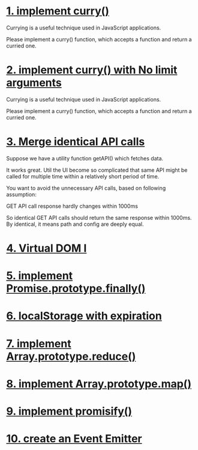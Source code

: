 # [1. implement curry()](https://bigfrontend.dev/problem/implement-curry)

Currying is a useful technique used in JavaScript applications.

Please implement a curry() function, which accepts a function and return a curried one.

<CodeFromURL
  url="https://raw.githubusercontent.com/neelaadityakumar/bfe-dev-Javascript-coding-solutions/master/1-curry.md"
  language="markdown"
/>

# [2. implement curry() with No limit arguments](https://bigfrontend.dev/problem/implement-curry)

Currying is a useful technique used in JavaScript applications.

Please implement a curry() function, which accepts a function and return a curried one.

<CodeFromURL
  url="https://raw.githubusercontent.com/neelaadityakumar/bfe-dev-Javascript-coding-solutions/master/1-curry-no-limit.md"
  language="markdown"
/>

# [3. Merge identical API calls](https://bigfrontend.dev/problem/merge-identical-API-calls)

Suppose we have a utility function getAPI() which fetches data.

It works great. Util the UI become so complicated that same API might be called for multiple time within a relatively short period of time.

You want to avoid the unnecessary API calls, based on following assumption:

GET API call response hardly changes within 1000ms

So identical GET API calls should return the same response within 1000ms. By identical, it means path and config are deeply equal.

<CodeFromURL
  url="https://raw.githubusercontent.com/neelaadityakumar/bfe-dev-Javascript-coding-solutions/master/101-merge-api.md"
  language="markdown"
/>

# [4. Virtual DOM I](https://bigfrontend.dev/problem/Virtual-DOM-I)

<CodeFromURL
  url="https://raw.githubusercontent.com/neelaadityakumar/bfe-dev-Javascript-coding-solutions/master/113-virtual-dom.md"
  language="markdown"
/>

# [5. implement Promise.prototype.finally()](https://bigfrontend.dev/problem/implement-Promise-prototype-finally)

<CodeFromURL
  url="https://raw.githubusercontent.com/neelaadityakumar/bfe-dev-Javascript-coding-solutions/master/123-promise-finally.md"
  language="markdown"
/>

# [6. localStorage with expiration](https://bigfrontend.dev/problem/localStorage-with-expiration)

<CodeFromURL
  url="https://raw.githubusercontent.com/neelaadityakumar/bfe-dev-Javascript-coding-solutions/master/135-local-timer.md"
  language="markdown"
/>

# [7. implement Array.prototype.reduce()](https://bigfrontend.dev/problem/implement-Array-prototype-reduce)

<CodeFromURL
  url="https://raw.githubusercontent.com/neelaadityakumar/bfe-dev-Javascript-coding-solutions/master/146-array-reduce.md"
  language="markdown"
/>

# [8. implement Array.prototype.map()](https://bigfrontend.dev/problem/implement-Array-prototype-map)

<CodeFromURL
  url="https://raw.githubusercontent.com/neelaadityakumar/bfe-dev-Javascript-coding-solutions/master/151-map.md"
  language="markdown"
/>

# [9. implement promisify()](https://bigfrontend.dev/problem/promisify)

<CodeFromURL
  url="https://raw.githubusercontent.com/neelaadityakumar/bfe-dev-Javascript-coding-solutions/master/159-promisify.md"
  language="markdown"
/>

# [10. create an Event Emitter](https://bigfrontend.dev/problem/create-an-Event-Emitter)

<CodeFromURL
  url="https://raw.githubusercontent.com/neelaadityakumar/bfe-dev-Javascript-coding-solutions/master/16-event-emit.md"
  language="markdown"
/>
